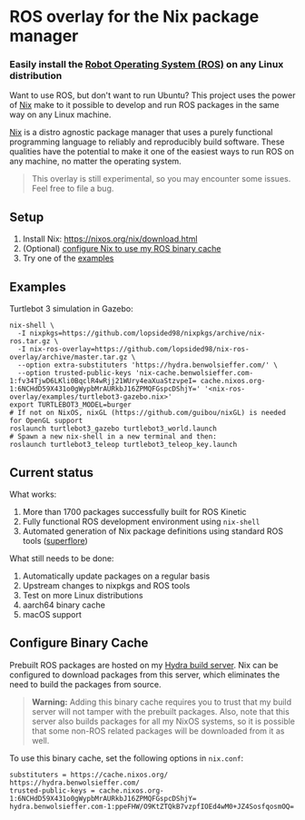 # ROS overlay for the Nix package manager

### Easily install the [Robot Operating System (ROS)](http://www.ros.org/) on any Linux distribution

Want to use ROS, but don't want to run Ubuntu? This project uses the power of [Nix](https://nixos.org/nix/) make to it possible to develop and run ROS packages in the same way on any Linux machine.

[Nix](https://nixos.org/nix/) is a distro agnostic package manager that uses a purely functional programming language to reliably and reproducibly build software. These qualities have the potential to make it one of the easiest ways to run ROS on any machine, no matter the operating system.

> This overlay is still experimental, so you may encounter some issues. Feel free to file a bug.

## Setup

1. Install Nix: https://nixos.org/nix/download.html
2. (Optional) [configure Nix to use my ROS binary cache](#configure-binary-cache)
3. Try one of the [examples](#examples)

## Examples

Turtlebot 3 simulation in Gazebo:
```
nix-shell \
  -I nixpkgs=https://github.com/lopsided98/nixpkgs/archive/nix-ros.tar.gz \
  -I nix-ros-overlay=https://github.com/lopsided98/nix-ros-overlay/archive/master.tar.gz \
  --option extra-substituters 'https://hydra.benwolsieffer.com/' \
  --option trusted-public-keys 'nix-cache.benwolsieffer.com-1:fv34TjwD6LKli0BqclR4wRjj21WUry4eaXuaStzvpeI= cache.nixos.org-1:6NCHdD59X431o0gWypbMrAURkbJ16ZPMQFGspcDShjY=' '<nix-ros-overlay/examples/turtlebot3-gazebo.nix>'
export TURTLEBOT3_MODEL=burger
# If not on NixOS, nixGL (https://github.com/guibou/nixGL) is needed for OpenGL support
roslaunch turtlebot3_gazebo turtlebot3_world.launch
# Spawn a new nix-shell in a new terminal and then:
roslaunch turtlebot3_teleop turtlebot3_teleop_key.launch
```

## Current status

What works:
1. More than 1700 packages successfully built for ROS Kinetic
2. Fully functional ROS development environment using `nix-shell`
3. Automated generation of Nix package definitions using standard ROS tools ([superflore](https://github.com/lopsided98/superflore))

What still needs to be done:
1. Automatically update packages on a regular basis
2. Upstream changes to nixpkgs and ROS tools
3. Test on more Linux distributions
3. aarch64 binary cache
4. macOS support

## Configure Binary Cache

Prebuilt ROS packages are hosted on my [Hydra build server](https://hydra.benwolsieffer.com/project/ros). Nix can be configured to download packages from this server, which eliminates the need to build the packages from source.

> **Warning:** Adding this binary cache requires you to trust that my build server will not tamper with the prebuilt packages. Also, note that this server also builds packages for all my NixOS systems, so it is possible that some non-ROS related packages will be downloaded from it as well.


To use this binary cache, set the following options in `nix.conf`:
```
substituters = https://cache.nixos.org/ https://hydra.benwolsieffer.com/
trusted-public-keys = cache.nixos.org-1:6NCHdD59X431o0gWypbMrAURkbJ16ZPMQFGspcDShjY= hydra.benwolsieffer.com-1:ppeFHW/O9KtZTQkB7vzpfIOEd4wM0+JZ4SosfqosmOQ=
```
